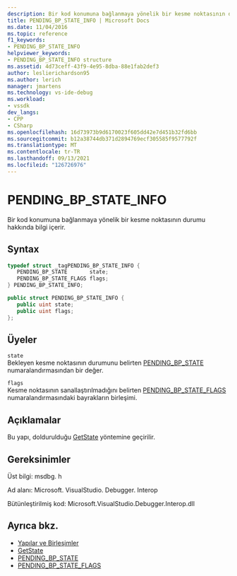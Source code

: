 ```yaml
---
description: Bir kod konumuna bağlanmaya yönelik bir kesme noktasının durumu hakkında bilgi içerir.
title: PENDING_BP_STATE_INFO | Microsoft Docs
ms.date: 11/04/2016
ms.topic: reference
f1_keywords:
- PENDING_BP_STATE_INFO
helpviewer_keywords:
- PENDING_BP_STATE_INFO structure
ms.assetid: 4d73ceff-43f9-4e95-8dba-88e1fab2def3
author: leslierichardson95
ms.author: lerich
manager: jmartens
ms.technology: vs-ide-debug
ms.workload:
- vssdk
dev_langs:
- CPP
- CSharp
ms.openlocfilehash: 16d73973b9d6170023f605dd42e7d451b32fd6bb
ms.sourcegitcommit: b12a38744db371d2894769ecf305585f9577792f
ms.translationtype: MT
ms.contentlocale: tr-TR
ms.lasthandoff: 09/13/2021
ms.locfileid: "126726976"
---
```

# <a name="pending_bp_state_info"></a>PENDING_BP_STATE_INFO
Bir kod konumuna bağlanmaya yönelik bir kesme noktasının durumu hakkında bilgi içerir.

## <a name="syntax"></a>Syntax

```cpp
typedef struct _tagPENDING_BP_STATE_INFO { 
   PENDING_BP_STATE       state;
   PENDING_BP_STATE_FLAGS flags;
} PENDING_BP_STATE_INFO;
```

```csharp
public struct PENDING_BP_STATE_INFO { 
   public uint state;
   public uint flags;
};
```

## <a name="members"></a>Üyeler
 `state`\
 Bekleyen kesme noktasının durumunu belirten [PENDING_BP_STATE](../../../extensibility/debugger/reference/pending-bp-state.md) numaralandırmasından bir değer.

 `flags`\
 Kesme noktasının sanallaştırılmadığını belirten [PENDING_BP_STATE_FLAGS](../../../extensibility/debugger/reference/pending-bp-state-flags.md) numaralandırmasındaki bayrakların birleşimi.

## <a name="remarks"></a>Açıklamalar
 Bu yapı, doldurulduğu [GetState](../../../extensibility/debugger/reference/idebugpendingbreakpoint2-getstate.md) yöntemine geçirilir.

## <a name="requirements"></a>Gereksinimler
 Üst bilgi: msdbg. h

 Ad alanı: Microsoft. VisualStudio. Debugger. Interop

 Bütünleştirilmiş kod: Microsoft.VisualStudio.Debugger.Interop.dll

## <a name="see-also"></a>Ayrıca bkz.
- [Yapılar ve Birleşimler](../../../extensibility/debugger/reference/structures-and-unions.md)
- [GetState](../../../extensibility/debugger/reference/idebugpendingbreakpoint2-getstate.md)
- [PENDING_BP_STATE](../../../extensibility/debugger/reference/pending-bp-state.md)
- [PENDING_BP_STATE_FLAGS](../../../extensibility/debugger/reference/pending-bp-state-flags.md)
